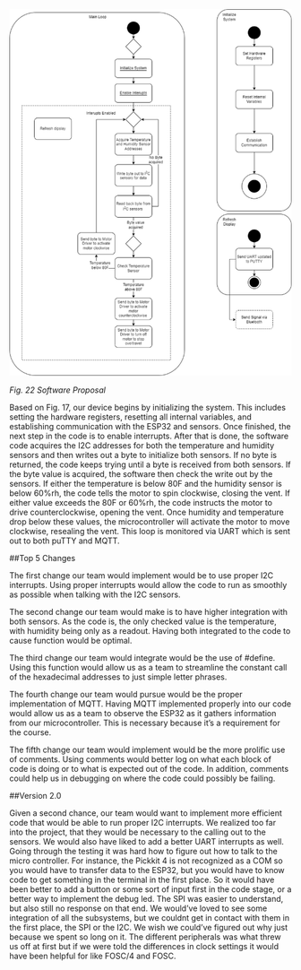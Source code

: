 <img src="photosandvideos/Software Proposal.drawio.png">

*Fig. 22  Software Proposal*

Based on Fig. 17, our device begins by initializing the system. This includes setting the hardware registers, resetting all internal variables, and establishing communication with the ESP32 and sensors. Once finished, the next step in the code is to enable interrupts. After that is done, the software code acquires the I2C addresses for both the temperature and humidity sensors and then writes out a byte to initialize both sensors. If no byte is returned, the code keeps trying until a byte is received from both sensors. If the byte value is acquired, the software then check the write out by the sensors. If either the temperature is below 80F and the humidity sensor is below 60%rh, the code tells the motor to spin clockwise, closing the vent. If either value exceeds the 80F or 60%rh, the code instructs the motor to drive counterclockwise, opening the vent. Once humidity and temperature drop below these values, the microcontroller will activate the motor to move clockwise, resealing the vent. This loop is monitored via UART which is sent out to both puTTY and MQTT.

##Top 5 Changes

The first change our team would implement would be to use proper I2C interrupts. Using proper interrupts would allow the code to run as smoothly as possible when talking with the I2C sensors.

The second change our team would make is to have higher integration with both sensors. As the code is, the only checked value is the temperature, with humidity being only as a readout. Having both integrated to the code to cause function would be optimal.

The third change our team would integrate would be the use of #define. Using this function would allow us as a team to streamline the constant call of the hexadecimal addresses to just simple letter phrases. 

The fourth change our team would pursue would be the proper implementation of MQTT. Having MQTT implemented properly into our code would allow us as a team to observe the ESP32 as it gathers information from our microcontroller. This is necessary because it’s a requirement for the course. 

The fifth change our team would implement would be the more prolific use of comments. Using comments would better log on what each block of code is doing or to what is expected out of the code. In addition, comments could help us in debugging on where the code could possibly be failing. 

##Version 2.0

Given a second chance, our team would want to implement more efficient code that would be able to run proper I2C interrupts. We realized too far into the project, that they would be necessary to the calling out to the sensors. We would also have liked to add a better UART interrupts as well. Going through the testing it was hard how to figure out how to talk to the micro controller. For instance, the Pickkit 4 is not recognized as a COM so you would have to transfer data to the ESP32, but you would have to know code to get something in the terminal in the first place. So it would have been better to add a button or some sort of input first in the code stage, or a better way to implement the debug led. The SPI was easier to understand, but also still no response on that end. We would’ve loved to see some integration of all the subsystems, but we couldnt get in contact with them in the first place, the SPI or the I2C. We wish we could’ve figured out why just because we spent so long on it. The different peripherals was what threw us off at first but if we were told the differences in clock settings it would have been helpful for like FOSC/4 and FOSC.
